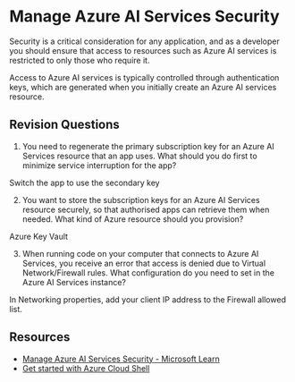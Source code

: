 # Manage Azure AI Services Security

Security is a critical consideration for any application, and as a developer you should ensure that access to resources such as Azure AI services is restricted to only those who require it.

Access to Azure AI services is typically controlled through authentication keys, which are generated when you initially create an Azure AI services resource.

## Revision Questions

1. You need to regenerate the primary subscription key for an Azure AI Services resource that an app uses. What should you do first to minimize service interruption for the app?

  Switch the app to use the secondary key

2. You want to store the subscription keys for an Azure AI Services resource securely, so that authorised apps can retrieve them when needed. What kind of Azure resource should you provision?

  Azure Key Vault

3. When running code on your computer that connects to Azure AI Services, you receive an error that access is denied due to Virtual Network/Firewall rules. What configuration do you need to set in the Azure AI Services instance?

  In Networking properties, add your client IP address to the Firewall allowed list.

## Resources 
* [Manage Azure AI Services Security - Microsoft Learn](https://microsoftlearning.github.io/mslearn-ai-services/Instructions/Exercises/02-ai-services-security.html)
* [Get started with Azure Cloud Shell](https://learn.microsoft.com/en-us/azure/cloud-shell/get-started/classic?tabs=azurecli)



